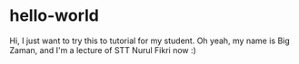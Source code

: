# hello-world
Hi, I just want to try this to tutorial for my student.
Oh yeah, my name is Big Zaman, and I'm a lecture of STT Nurul Fikri now :)
